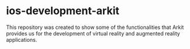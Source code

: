 # ios-development-arkit
This repository was created to show some of the functionalities that Arkit provides us for the development of virtual reality and augmented reality applications.
